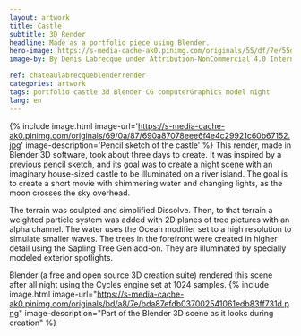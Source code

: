 ```yaml
---
layout: artwork
title: Castle
subtitle: 3D Render
headline: Made as a portfolio piece using Blender.
hero-image: https://s-media-cache-ak0.pinimg.com/originals/55/df/7e/55df7e0b0bd13ab00ea2bfff3ce58cc3.jpg
image-by: By Denis Labrecque under Attribution-NonCommercial 4.0 International

ref: chateaulabrecqueblenderrender
categories: artwork
tags: portfolio castle 3d Blender CG computerGraphics model night
lang: en
---
```

{% include image.html image-url='https://s-media-cache-ak0.pinimg.com/originals/69/0a/87/690a87078eee6f4e4c29921c60b67152.jpg' image-description='Pencil sketch of the castle' %}
This render, made in Blender 3D software, took about three days to create. It was inspired by a previous pencil sketch, and its goal was to create a night scene with an imaginary house-sized castle to be illuminated on a river island. The goal is to create a short movie with  shimmering water and changing lights, as the moon crosses the sky overhead.

The terrain was sculpted and simplified Dissolve. Then, to that terrain a weighted particle system was added with 2D planes of tree pictures with an alpha channel. The water uses the Ocean modifier set to a high resolution to simulate smaller waves. The trees in the forefront were created in higher detail using the Sapling Tree Gen add-on. They are illuminated by specially modeled exterior spotlights.

Blender (a free and open source 3D creation suite) rendered this scene after all night using the Cycles engine set at 1024 samples.
{% include image.html image-url="https://s-media-cache-ak0.pinimg.com/originals/bd/a8/7e/bda87efdb037002541061edb83ff731d.png" image-description="Part of the Blender 3D scene as it looks during creation" %}
